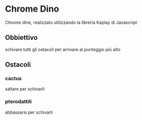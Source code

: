 # Chrome Dino
Chrome dine, realizzato utilizzando la libreria Kaplay di Javascript
## Obbiettivo
schivare tutti gli ostacoli per arrivare al punteggio più alto
## Ostacoli
### cactus
saltare per schivarli
### pterodattili
abbassarsi per schivarli
